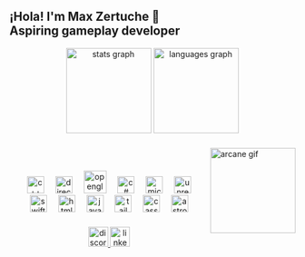 <h2 align="left">¡Hola! I'm Max Zertuche 🫡<br> Aspiring gameplay developer</h2>

<div align="center">
  <img src="https://github-readme-stats.vercel.app/api?username=palonter&hide_title=false&hide_rank=false&show_icons=true&include_all_commits=true&count_private=true&disable_animations=false&theme=dracula&locale=en&hide_border=false" height="150" alt="stats graph"  />
  <img src="https://github-readme-stats.vercel.app/api/top-langs?username=palonter&locale=en&hide_title=false&layout=compact&card_width=320&langs_count=5&theme=dracula&hide_border=false" height="150" alt="languages graph"  />
</div>

###
  <img align="right" height="150" src="https://c.tenor.com/6ct11rxCZyAAAAAC/jinx-arcane.gif" height="150" alt="arcane gif"  />
<br>

###

<div align="center">
  <div align ="center">
    <img src="https://cdn.jsdelivr.net/gh/devicons/devicon@latest/icons/cplusplus/cplusplus-original.svg" height="30" alt="c++ logo" />
    <img width="12" />
    <img src="https://upload.wikimedia.org/wikipedia/commons/3/3f/Microsoft-DirectX-11-Logo-wordmark.svg" height="30" alt="directx11 logo" />
    <img width="12" />
    <img src="https://cdn.jsdelivr.net/gh/devicons/devicon@latest/icons/opengl/opengl-plain.svg" height="40" alt="opengl logo" />
    <img width="12" />
    <img src="https://cdn.jsdelivr.net/gh/devicons/devicon@latest/icons/csharp/csharp-original.svg" height="30" alt="c# logo" />
    <img width="12" />
    <img src="https://cdn.jsdelivr.net/gh/devicons/devicon@latest/icons/microsoftsqlserver/microsoftsqlserver-original.svg" height="30" alt="microsoft sql server logo" />
    <img width="12" />
    <img src="https://cdn.jsdelivr.net/gh/devicons/devicon@latest/icons/unrealengine/unrealengine-original.svg" height="30" alt="unreal engine logo" />    
  </div>
  <div align ="center">
    <img src="https://cdn.jsdelivr.net/gh/devicons/devicon@latest/icons/swift/swift-original.svg" height="30" alt="swift logo" />
    <img width="12" />
    <img src="https://cdn.jsdelivr.net/gh/devicons/devicon@latest/icons/html5/html5-original.svg" height="30" alt="html5 logo" />
    <img width="12" />
    <img src="https://cdn.jsdelivr.net/gh/devicons/devicon@latest/icons/javascript/javascript-original.svg" height="30" alt="javascript logo" />
    <img width="12" />
    <img src="https://cdn.jsdelivr.net/gh/devicons/devicon@latest/icons/tailwindcss/tailwindcss-original.svg" height="30" alt="tailwind logo" />
    <img width="12" />
    <img src="https://cdn.jsdelivr.net/gh/devicons/devicon@latest/icons/cassandra/cassandra-original.svg" height="30" alt="cassandra logo" />
    <img width="12" />
    <img src="https://cdn.jsdelivr.net/gh/devicons/devicon@latest/icons/astro/astro-original.svg" height="30" alt="astro logo" />
  </div>
</div>

###

<div align="center">
  <a href="https://discordapp.com/users/palonter" target="_blank">
    <img src="https://img.shields.io/static/v1?message=Discord&logo=discord&label=&color=7289DA&logoColor=white&labelColor=&style=for-the-badge" height="35" alt="discord logo"  />
  </a>
  <a href="https://www.linkedin.com/in/max-andrés-zertuche-pérez" target="_blank">
    <img src="https://img.shields.io/static/v1?message=LinkedIn&logo=linkedin&label=&color=0077B5&logoColor=white&labelColor=&style=for-the-badge" height="35" alt="linkedin logo"  />
  </a>
</div>

###


<br clear="both">


###

